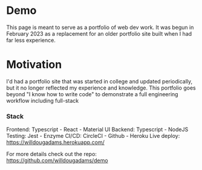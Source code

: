 # Demo
This page is meant to serve as a portfolio of web dev work.  It was begun in February 2023 as a replacement for an older portfolio site built when I had far less experience.

# Motivation
I'd had a portfolio site that was started in college and updated periodically, but it no longer reflected my experience and knowledge.  This portfolio goes beyond "I know how to write code" to demonstrate a full engineering workflow including full-stack 

### Stack
Frontend: Typescript - React - Material UI
Backend: Typescript - NodeJS
Testing: Jest - Enzyme
CI/CD: CircleCI - Github - Heroku
Live deploy: https://willdougadams.herokuapp.com/

For more details check out the repo: https://github.com/willdougadams/demo